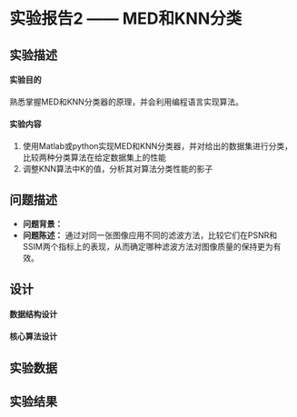 # 实验报告2 —— MED和KNN分类

## 实验描述

#### 实验目的

熟悉掌握MED和KNN分类器的原理，并会利用编程语言实现算法。

#### 实验内容

1. 使用Matlab或python实现MED和KNN分类器，并对给出的数据集进行分类，比较两种分类算法在给定数据集上的性能
2. 调整KNN算法中K的值，分析其对算法分类性能的影子

## 问题描述

- **问题背景：** 
- **问题陈述：** 通过对同一张图像应用不同的滤波方法，比较它们在PSNR和SSIM两个指标上的表现，从而确定哪种滤波方法对图像质量的保持更为有效。

## 设计

#### 数据结构设计


#### 核心算法设计


## 实验数据


## 实验结果